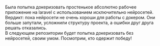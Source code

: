 Была попытка докеризовать простенькое абсолютно рабочее приложение на laravel с использованием исключительно нейросетей. Вердикт: пока нейросети не очень хороши для работы с докером. Они больше запутали, усложнили структуру проекта, а ошибки друг друга решать отказались.<br>В следующем репозитории будет попытка докеризовать без нейросетей, своим умом. Посмотрим, кто одержит победу!
